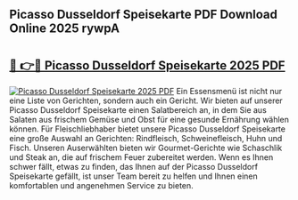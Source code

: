 ## Picasso Dusseldorf Speisekarte PDF Download Online 2025 rywpA

# <h2><a href="http://gc9ohr.nevu.top/?p=Picasso+Dusseldorf+Speisekarte">🔗 👉🔴 Picasso Dusseldorf Speisekarte 2025 PDF</a></h2>

[![Picasso Dusseldorf Speisekarte 2025 PDF](https://i.imgur.com/dBaPXMq.png)](http://gc9ohr.nevu.top/?p=Picasso+Dusseldorf+Speisekarte)
Ein Essensmenü ist nicht nur eine Liste von Gerichten, sondern auch ein Gericht. Wir bieten auf unserer Picasso Dusseldorf Speisekarte einen Salatbereich an, in dem Sie aus Salaten aus frischem Gemüse und Obst für eine gesunde Ernährung wählen können. Für Fleischliebhaber bietet unsere Picasso Dusseldorf Speisekarte eine große Auswahl an Gerichten: Rindfleisch, Schweinefleisch, Huhn und Fisch. Unseren Auserwählten bieten wir Gourmet-Gerichte wie Schaschlik und Steak an, die auf frischem Feuer zubereitet werden. Wenn es Ihnen schwer fällt, etwas zu finden, das Ihnen auf der Picasso Dusseldorf Speisekarte gefällt, ist unser Team bereit zu helfen und Ihnen einen komfortablen und angenehmen Service zu bieten.
